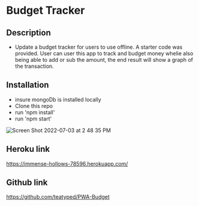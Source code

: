 # Budget Tracker 

## Description
- Update a budget tracker for users to use offline. A starter code was provided. User can user this app to track and budget money whelie also being able to add or sub the amount, the end result will show a graph of the transaction.

## Installation
- insure mongoDb is installed locally 
- Clone this repo
- run 'npm install'
- run 'npm start'

![Screen Shot 2022-07-03 at 2 48 35 PM](https://user-images.githubusercontent.com/96491122/177054609-95cfda84-b9e5-4324-b9c0-5444b7f9ed31.png)



## Heroku link
https://immense-hollows-78596.herokuapp.com/

## Github link
https://github.com/teatyped/PWA-Budget
